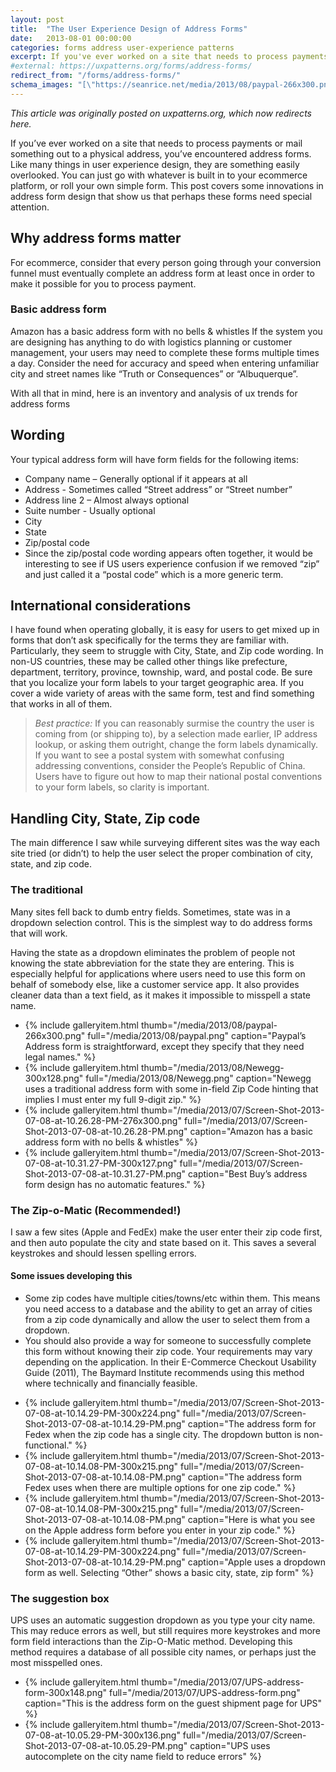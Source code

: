 ```yaml
---
layout: post
title:  "The User Experience Design of Address Forms"
date:   2013-08-01 00:00:00
categories: forms address user-experience patterns
excerpt: If you've ever worked on a site that needs to process payments or mail something out to a physical address, you've encountered address forms. This post covers some innovations in address form design that show us that perhaps these forms need special attention.
#external: https://uxpatterns.org/forms/address-forms/
redirect_from: "/forms/address-forms/"
schema_images: "[\"https://seanrice.net/media/2013/08/paypal-266x300.png\",\"https://www.seanrice.net/media/2013/07/UPS-address-form-300x148.png\"]"
---
```


_This article was originally posted on uxpatterns.org, which now redirects here._
<!-- [uxpatterns.org.](https://uxpatterns.org/forms/address-forms/).-->

If you’ve ever worked on a site that needs to process payments or mail something out to a physical address, you’ve encountered address forms. Like many things in user experience design, they are something easily overlooked. You can just go with whatever is built in to your ecommerce platform, or roll your own simple form. This post covers some innovations in address form design that show us that perhaps these forms need special attention.

## Why address forms matter

For ecommerce, consider that every person going through your conversion funnel must eventually complete an address form at least once in order to make it possible for you to process payment.

### Basic address form

Amazon has a basic address form with no bells & whistles
If the system you are designing has anything to do with logistics planning or customer management, your users may need to complete these forms multiple times a day. Consider the need for accuracy and speed when entering unfamiliar city and street names like “Truth or Consequences” or “Albuquerque”.

With all that in mind, here is an inventory and analysis of ux trends for address forms

## Wording

Your typical address form will have form fields for the following items:

- Company name – Generally optional if it appears at all
- Address - Sometimes called “Street address” or “Street number”
- Address line 2 – Almost always optional
- Suite number - Usually optional
- City
- State
- Zip/postal code
- Since the zip/postal code wording appears often together, it would be interesting to see if US users experience confusion if we removed “zip” and just called it a “postal code” which is a more generic term.

## International considerations

I have found when operating globally, it is easy for users to get mixed up in forms that don’t ask specifically for the terms they are familiar with. Particularly, they seem to struggle with City, State, and Zip code wording. In non-US countries, these may be called other things like prefecture, department, territory, province, township, ward, and postal code. Be sure that you localize your form labels to your target geographic area. If you cover a wide variety of areas with the same form, test and find something that works in all of them.

> *Best practice:* If you can reasonably surmise the country the user is coming from (or shipping to), by a selection made earlier, IP address lookup, or asking them outright, change the form labels dynamically.
If you want to see a postal system with somewhat confusing addressing conventions, consider the People’s Republic of China. Users have to figure out how to map their national postal conventions to your form labels, so clarity is important.

## Handling City, State, Zip code

The main difference I saw while surveying different sites was the way each site tried (or didn’t) to help the user select the proper combination of city, state, and zip code.

### The traditional

Many sites fell back to dumb entry fields. Sometimes, state was in a dropdown selection control. This is the simplest way to do address forms that will work.

Having the state as a dropdown eliminates the problem of people not knowing the state abbreviation for the state they are entering. This is especially helpful for applications where users need to use this form on behalf of somebody else, like a customer service app. It also provides cleaner data than a text field, as it makes it impossible to misspell a state name.

<ul class="gallery">
<li>{% include galleryitem.html thumb="/media/2013/08/paypal-266x300.png" full="/media/2013/08/paypal.png" caption="Paypal’s Address form is straightforward, except they specify that they need legal names." %}</li>
<li>{% include galleryitem.html thumb="/media/2013/08/Newegg-300x128.png" full="/media/2013/08/Newegg.png" caption="Newegg uses a traditional address form with some in-field Zip Code hinting that implies I must enter my full 9-digit zip." %}</li>
<li>{% include galleryitem.html thumb="/media/2013/07/Screen-Shot-2013-07-08-at-10.26.28-PM-276x300.png" full="/media/2013/07/Screen-Shot-2013-07-08-at-10.26.28-PM.png" caption="Amazon has a basic address form with no bells & whistles" %}</li>
<li>{% include galleryitem.html thumb="/media/2013/07/Screen-Shot-2013-07-08-at-10.31.27-PM-300x127.png" full="/media/2013/07/Screen-Shot-2013-07-08-at-10.31.27-PM.png" caption="Best Buy’s address form design has no automatic features." %}</li>
</ul>

### The Zip-o-Matic (Recommended!)

I saw a few sites (Apple and FedEx) make the user enter their zip code first, and then auto populate the city and state based on it. This saves a several keystrokes and should lessen spelling errors.

#### Some issues developing this

- Some zip codes have multiple cities/towns/etc within them. This means you need access to a database and the ability to get an array of cities from a zip code dynamically and allow the user to select them from a dropdown.
- You should also provide a way for someone to successfully complete this form without knowing their zip code. Your requirements may vary depending on the application.
In their E-Commerce Checkout Usability Guide (2011), The Baymard Institute recommends using this method where technically and financially feasible.

<ul class="gallery">
<li>{% include galleryitem.html thumb="/media/2013/07/Screen-Shot-2013-07-08-at-10.14.29-PM-300x224.png" full="/media/2013/07/Screen-Shot-2013-07-08-at-10.14.29-PM.png" caption="The address form for Fedex when the zip code has a single city. The dropdown button is non-functional." %}</li>
<li>{% include galleryitem.html thumb="/media/2013/07/Screen-Shot-2013-07-08-at-10.14.08-PM-300x215.png" full="/media/2013/07/Screen-Shot-2013-07-08-at-10.14.08-PM.png" caption="The address form Fedex uses when there are multiple options for one zip code." %}</li>
<li>{% include galleryitem.html thumb="/media/2013/07/Screen-Shot-2013-07-08-at-10.14.08-PM-300x215.png" full="/media/2013/07/Screen-Shot-2013-07-08-at-10.14.08-PM.png" caption="Here is what you see on the Apple address form before you enter in your zip code." %}</li>
<li>{% include galleryitem.html thumb="/media/2013/07/Screen-Shot-2013-07-08-at-10.14.29-PM-300x224.png" full="/media/2013/07/Screen-Shot-2013-07-08-at-10.14.29-PM.png" caption="Apple uses a dropdown form as well. Selecting “Other” shows a basic city, state, zip form" %}</li>
</ul>

### The suggestion box

UPS uses an automatic suggestion dropdown as you type your city name. This may reduce errors as well, but still requires more keystrokes and more form field interactions than the Zip-O-Matic method. Developing this method requires a database of all possible city names, or perhaps just the most misspelled ones.

<ul class="gallery">
<li>{% include galleryitem.html thumb="/media/2013/07/UPS-address-form-300x148.png" full="/media/2013/07/UPS-address-form.png" caption="This is the address form on the guest shipment page for UPS" %}</li>
<li>{% include galleryitem.html thumb="/media/2013/07/Screen-Shot-2013-07-08-at-10.05.29-PM-300x136.png" full="/media/2013/07/Screen-Shot-2013-07-08-at-10.05.29-PM.png" caption="UPS uses autocomplete on the city name field to reduce errors" %}</li>

</ul>
